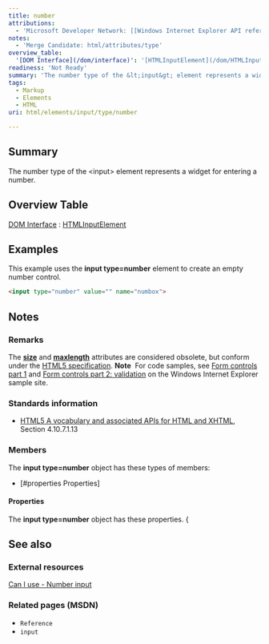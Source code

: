 ```yaml
---
title: number
attributions:
  - 'Microsoft Developer Network: [[Windows Internet Explorer API reference](http://msdn.microsoft.com/en-us/library/ie/hh828809%28v=vs.85%29.aspx) Article]'
notes:
  - 'Merge Candidate: html/attributes/type'
overview_table:
  '[DOM Interface](/dom/interface)': '[HTMLInputElement](/dom/HTMLInputElement)'
readiness: 'Not Ready'
summary: 'The number type of the &lt;input&gt; element represents a widget for entering a number.'
tags:
  - Markup
  - Elements
  - HTML
uri: html/elements/input/type/number

---
```

## Summary

The number type of the &lt;input&gt; element represents a widget for entering a number.

## Overview Table

[DOM Interface](/dom/interface)
:   [HTMLInputElement](/dom/HTMLInputElement)

## Examples

This example uses the **input type=number** element to create an empty number control.

``` html
<input type="number" value="" name="numbox">
```

## Notes

### Remarks

The [**size**](/html/attributes/size_(control)) and [**maxlength**](/html/attributes/maxLength) attributes are considered obsolete, but conform under the [HTML5 specification](http://go.microsoft.com/fwlink/?LinkID=239925). **Note**  For code samples, see [Form controls part 1](http://go.microsoft.com/fwlink/p/?LinkID=251128) and [Form controls part 2: validation](http://go.microsoft.com/fwlink/p/?LinkID=251131) on the Windows Internet Explorer sample site.

### Standards information

-   [HTML5 A vocabulary and associated APIs for HTML and XHTML](http://go.microsoft.com/fwlink/p/?linkid=221374), Section 4.10.7.1.13

### Members

The **input type=number** object has these types of members:

-   [\#properties Properties]

#### Properties

The **input type=number** object has these properties. {

## See also

### External resources

[Can I use - Number input](http://caniuse.com/#feat=input-number)

### Related pages (MSDN)

-   `Reference`
-   `input`
